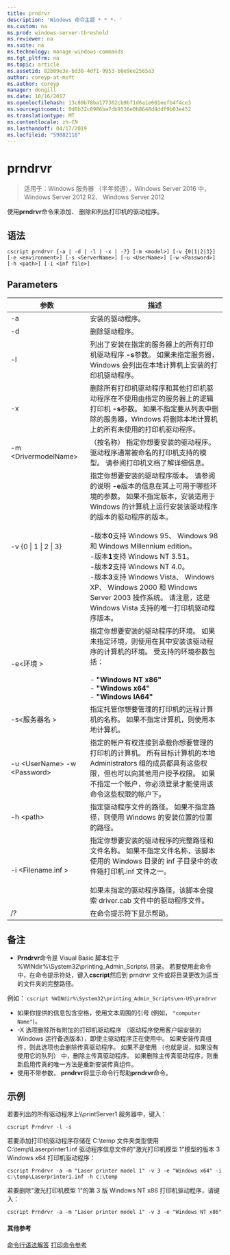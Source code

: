 ```yaml
---
title: prndrvr
description: 'Windows 命令主题 * * *- '
ms.custom: na
ms.prod: windows-server-threshold
ms.reviewer: na
ms.suite: na
ms.technology: manage-windows-commands
ms.tgt_pltfrm: na
ms.topic: article
ms.assetid: 82b09e3e-bd38-4df1-9953-b0e9ee2565a3
author: coreyp-at-msft
ms.author: coreyp
manager: dongill
ms.date: 10/16/2017
ms.openlocfilehash: 13c89b78ba177362cb9bf1d6a1e601eefb4f4ce3
ms.sourcegitcommit: 0d0b32c8986ba7db9536e0b8648d4ddf9b03e452
ms.translationtype: MT
ms.contentlocale: zh-CN
ms.lasthandoff: 04/17/2019
ms.locfileid: "59882118"
---
```

# <a name="prndrvr"></a>prndrvr

>适用于：Windows 服务器 （半年频道），Windows Server 2016 中，Windows Server 2012 R2、 Windows Server 2012

使用**prndrvr**命令来添加、 删除和列出打印机的驱动程序。

## <a name="syntax"></a>语法
```
cscript prndrvr {-a | -d | -l | -x | -?} [-m <model>] [-v {0|1|2|3}] 
[-e <environment>] [-s <ServerName>] [-u <UserName>] [-w <Password>] 
[-h <path>] [-i <inf file>]
```

## <a name="parameters"></a>Parameters
|参数|描述|
|-------|--------|
|-a|安装的驱动程序。|
|-d|删除驱动程序。|
|-l|列出了安装在指定的服务器上的所有打印机驱动程序 **-s**参数。 如果未指定服务器，Windows 会列出在本地计算机上安装的打印机驱动程序。|
|-x|删除所有打印机驱动程序和其他打印机驱动程序在不使用由指定的服务器上的逻辑打印机 **-s**参数。 如果不指定要从列表中删除的服务器，Windows 将删除本地计算机上的所有未使用的打印机驱动程序。|
|-m \<DrivermodelName\>|（按名称） 指定你想要安装的驱动程序。 驱动程序通常被命名的打印机支持的模型。 请参阅打印机文档了解详细信息。|
|-v {0 &#124; 1 &#124; 2 &#124; 3}|指定你想要安装的驱动程序版本。 请参阅的说明 **-e**版本的信息在其上可用于哪些环境的参数。 如果不指定版本，安装适用于 Windows 的计算机上运行安装该驱动程序的版本的驱动程序的版本。<br /><br />-版本**0**支持 Windows 95、 Windows 98 和 Windows Millennium edition。<br />-版本**1**支持 Windows NT 3.51。<br />-版本**2**支持 Windows NT 4.0。<br />-版本**3**支持 Windows Vista、 Windows XP、 Windows 2000 和 Windows Server 2003 操作系统。 请注意，这是 Windows Vista 支持的唯一打印机驱动程序版本。|
|-e\<环境 >|指定你想要安装的驱动程序的环境。 如果未指定环境，则使用在其中安装该驱动程序的计算机的环境。 受支持的环境参数包括：<br /><br />-   **"Windows NT x86"**<br />-   **"Windows x64"**<br />-   **"Windows IA64"**|
|-s\<服务器名 >|指定托管你想要管理的打印机的远程计算机的名称。 如果不指定计算机，则使用本地计算机。|
|-u \<UserName> -w \<Password>|指定的帐户有权连接到承载你想要管理的打印机的计算机。 所有目标计算机的本地 Administrators 组的成员都具有这些权限，但也可以向其他用户授予权限。 如果不指定一个帐户，你必须登录才能使用该命令这些权限的帐户下。|
|-h \<path>|指定驱动程序文件的路径。 如果不指定路径，则使用 Windows 的安装位置的位置的路径。|
|-i \<Filename.inf >|指定你想要安装的驱动程序的完整路径和文件名称。 如果不指定文件名称，该脚本使用的 Windows 目录的 inf 子目录中的收件箱打印机.inf 文件之一。<br /><br />如果未指定的驱动程序路径，该脚本会搜索 driver.cab 文件中的驱动程序文件。|
|/?|在命令提示符下显示帮助。|

## <a name="remarks"></a>备注
-   **Prndrvr**命令是 Visual Basic 脚本位于 %WINdir%\System32\printing_Admin_Scripts\\ <language>目录。 若要使用此命令中，在命令提示符处，键入**cscript**然后到 prndrvr 文件或将目录更改为适当的文件夹的完整路径。
   
   例如：
    ```
    cscript %WINdir%\System32\printing_Admin_Scripts\en-US\prndrvr
    ```
-   如果你提供的信息包含空格，使用文本周围的引号 (例如， `"computer Name"`)。
-   -X 选项删除所有附加的打印机驱动程序 （驱动程序使用客户端安装的 Windows 运行备选版本），即使主驱动程序正在使用中。 如果安装传真组件，则此选项也会删除传真驱动程序。 如果不是使用 （也就是说，如果没有使用它的队列） 中，删除主传真驱动程序。 如果删除主传真驱动程序，则重新启用传真的唯一方法是重新安装传真组件。
-   使用不带参数， **prndrvr**将显示命令行帮助**prndrvr**命令。

## <a name="BKMK_examples"></a>示例

若要列出的所有驱动程序上\\\printServer1 服务器中，键入：
```
cscript Prndrvr -l -s
```

若要添加打印机驱动程序存储在 C:\temp 文件夹类型使用 C:\temp\Laserprinter1.inf 驱动程序信息文件的"激光打印机模型 1"模型的版本 3 Windows x64 打印机驱动程序：
```
cscript Prndrvr -a -m "Laser printer model 1" -v 3 -e "Windows x64" -i c:\temp\Laserprinter1.inf -h c:\temp
```

若要删除"激光打印机模型 1"的第 3 版 Windows NT x86 打印机驱动程序，请键入：
```
cscript Prndrvr -a -m "Laser printer model 1" -v 3 -e "Windows NT x86" 
```

#### <a name="additional-references"></a>其他参考
[命令行语法解答](command-line-syntax-key.md)
[打印命令参考](print-command-reference.md)
